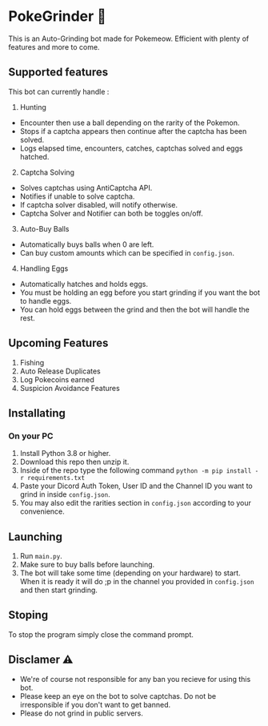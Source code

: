 # PokeGrinder  🤖
This is an Auto-Grinding bot made for Pokemeow. Efficient with plenty of features and more to come.

## Supported features
This bot can currently handle :
1. Hunting
- Encounter then use a ball depending on the rarity of the Pokemon.
- Stops if a captcha appears then continue after the captcha has been solved.
- Logs elapsed time, encounters, catches, captchas solved and eggs hatched.

2. Captcha Solving
- Solves captchas using AntiCaptcha API.
- Notifies if unable to solve captcha.
- If captcha solver disabled, will notify otherwise.
- Captcha Solver and Notifier can both be toggles on/off.

3. Auto-Buy Balls
- Automatically buys balls when 0 are left.
- Can buy custom amounts which can be specified in `config.json`.

4. Handling Eggs
- Automatically hatches and holds eggs.
- You must be holding an egg before you start grinding if you want the bot to handle eggs.
- You can hold eggs between the grind and then the bot will handle the rest.

## Upcoming Features
1. Fishing
2. Auto Release Duplicates
3. Log Pokecoins earned
4. Suspicion Avoidance Features

## Installating

### On your PC
1. Install Python 3.8 or higher.
2. Download this repo then unzip it.
3. Inside of the repo type the following command `python -m pip install -r requirements.txt`
4. Paste your Dicord Auth Token, User ID and the Channel ID you want to grind in inside `config.json`.
5. You may also edit the rarities section in `config.json` according to your convenience.

## Launching 
1. Run `main.py`.
2. Make sure to buy balls before launching.
3. The bot will take some time (depending on your hardware) to start. When it is ready it will do ;p in the channel you provided in `config.json` and then start grinding.

## Stoping
To stop the program simply close the command prompt.

## Disclamer ⚠️
- We're of course not responsible for any ban you recieve for using this bot.
- Please keep an eye on the bot to solve captchas. Do not be irresponsible if you don't want to get banned.
- Please do not grind in public servers.
